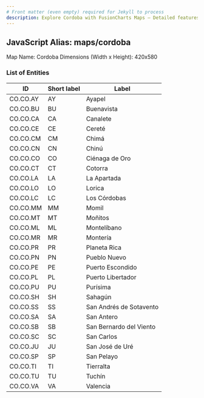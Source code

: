 ```yaml
---
# Front matter (even empty) required for Jekyll to process
description: Explore Cordoba with FusionCharts Maps – Detailed features for seamless integration. Try now & enhance your data visualization today! 
---
```


## JavaScript Alias: maps/cordoba

Map Name: Cordoba
Dimensions (Width x Height): 420x580





### List of Entities

ID | Short label | Label
---|---|---|
CO.CO.AY|AY|Ayapel
CO.CO.BU|BU|Buenavista
CO.CO.CA|CA|Canalete
CO.CO.CE|CE|Cereté
CO.CO.CM|CM|Chimá
CO.CO.CN|CN|Chinú
CO.CO.CO|CO|Ciénaga de Oro
CO.CO.CT|CT|Cotorra
CO.CO.LA|LA|La Apartada
CO.CO.LO|LO|Lorica
CO.CO.LC|LC|Los Córdobas
CO.CO.MM|MM|Momil
CO.CO.MT|MT|Moñitos
CO.CO.ML|ML|Montelíbano
CO.CO.MR|MR|Montería
CO.CO.PR|PR|Planeta Rica
CO.CO.PN|PN|Pueblo Nuevo
CO.CO.PE|PE|Puerto Escondido
CO.CO.PL|PL|Puerto Libertador
CO.CO.PU|PU|Purísima
CO.CO.SH|SH|Sahagún
CO.CO.SS|SS|San Andrés de Sotavento
CO.CO.SA|SA|San Antero
CO.CO.SB|SB|San Bernardo del Viento
CO.CO.SC|SC|San Carlos
CO.CO.JU|JU|San José de Uré
CO.CO.SP|SP|San Pelayo
CO.CO.TI|TI|Tierralta
CO.CO.TU|TU|Tuchín
CO.CO.VA|VA|Valencia